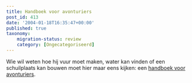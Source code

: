 ```yaml
---
title: Handboek voor avonturiers
post_id: 413
date: '2004-01-18T16:35:47+00:00'
published: true
taxonomy:
    migration-status: review
    category: [Ongecategoriseerd]
---
```

Wie wil weten hoe hij vuur moet maken, water kan vinden of een schuilplaats kan bouwen moet hier maar eens kijken: een [handboek voor avonturiers](http://www.nationalgeographic.com/pathtoadventure/handbook/).